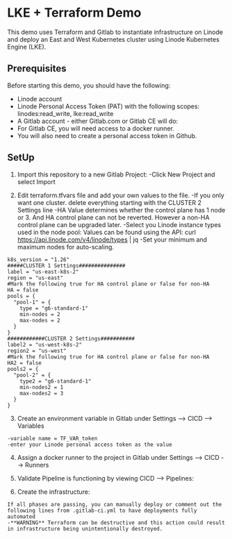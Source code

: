# LKE + Terraform Demo

This demo uses Terraform and Gitlab to instantiate infrastructure on Linode and deploy an East and West Kubernetes cluster using Linode Kubernetes Engine (LKE).

## Prerequisites
Before starting this demo, you should have the following:

- Linode account
- Linode Personal Access Token (PAT) with the following scopes: linodes:read_write, lke:read_write
- A Gitlab account - either Gitlab.com or Gitlab CE will do:
-   For Gitlab CE, you will need access to a docker runner.
-   You will also need to create a personal access token in Github.

## SetUp
1. Import this repository to a new Gitlab Project:
-Click New Project and select Import

2. Edit terraform.tfvars file and add your own values to the file.
-If you only want one cluster. delete everything starting with the CLUSTER 2 Settings line
-HA Value determines whether the control plane has 1 node or 3.  And HA control plane can not be reverted.  However a non-HA control plane can be upgraded later.
-Select you Linode instance types used in the node pool:  Values can be found using the API:  curl https://api.linode.com/v4/linode/types | jq
-Set your minimum and maximum nodes for auto-scaling.
```
k8s_version = "1.26"
#####CLUSTER 1 Settings###############
label = "us-east-k8s-2"
region = "us-east"
#Mark the following true for HA control plane or false for non-HA
HA = false
pools = {
  "pool-1" = {
    type = "g6-standard-1"
    min-nodes = 2
    max-nodes = 2
  }
}
############CLUSTER 2 Settings###########
label2 = "us-west-k8s-2"
region2 = "us-west"
#Mark the following true for HA control plane or false for non-HA
HA2 = false
pools2 = {
  "pool-2" = {
    type2 = "g6-standard-1"
    min-nodes2 = 1
    max-nodes2 = 3
  }
}
```
3.  Create an environment variable in Gitlab under Settings --> CICD --> Variables
```
-variable name = TF_VAR_token
-enter your Linode personal access token as the value
```
4.  Assign a docker runner to the project in Gitlab under Settings --> CICD --> Runners

5. Validate Pipeline is functioning by viewing CICD --> Pipelines:

6. Create the infrastructure:
```
If all phases are passing, you can manually deploy or comment out the following lines from .gitlab-ci.yml to have deployments fully automated
-**WARNING** Terraform can be destructive and this action could result in infrastructure being unintentionally destroyed.
